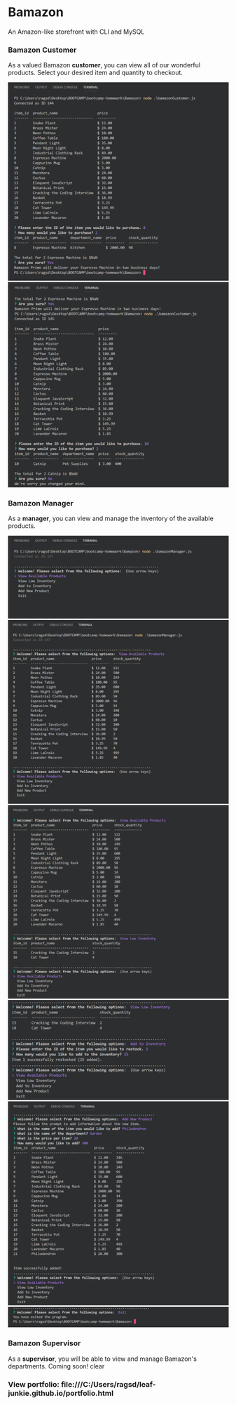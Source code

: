 # Bamazon
An Amazon-like storefront with CLI and MySQL

### Bamazon Customer
As a valued Bamazon **customer**, you can view all of our wonderful products.
Select your desired item and quantity to checkout.

![Image 1](assets/images/img-1.png)
![Image 2](assets/images/img-2.png)

### Bamazon Manager
As a **manager**, you can view and manage the inventory of the available products. 

![Image 3](assets/images/img-3.png) 
![Image 4](assets/images/img-4.png)
![Image 5](assets/images/img-5.png)
![Image 6](assets/images/img-6.png)
![Image 7](assets/images/img-7.png)
![Image 8](assets/images/img-8.png)

### Bamazon Supervisor
As a **supervisor**, you will be able to view and manage Bamazon's departments.
Coming soon!
clear

### View portfolio: file:///C:/Users/ragsd/leaf-junkie.github.io/portfolio.html